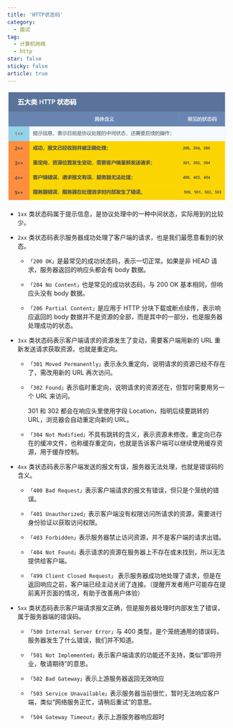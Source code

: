 ```yaml
---
title: 'HTTP状态码'
category:
  - 面试
tag:
  - 计算机网络
  - http
star: false
sticky: false  
article: true
---
```


![](/images/http/http_状态码.png)

- `1xx` 类状态码属于提示信息，是协议处理中的一种中间状态，实际用到的比较少。

- `2xx` 类状态码表示服务器成功处理了客户端的请求，也是我们最愿意看到的状态。

  - `「200 OK」`是最常见的成功状态码，表示一切正常。如果是非 HEAD 请求，服务器返回的响应头都会有 body 数据。

  - `「204 No Content」`也是常见的成功状态码，与 200 OK 基本相同，但响应头没有 body 数据。

  - `「206 Partial Content」`是应用于 HTTP 分块下载或断点续传，表示响应返回的 body 数据并不是资源的全部，而是其中的一部分，也是服务器处理成功的状态。

- `3xx` 类状态码表示客户端请求的资源发生了变动，需要客户端用新的 URL 重新发送请求获取资源，也就是重定向。

  - `「301 Moved Permanently」`表示永久重定向，说明请求的资源已经不存在了，需改用新的 URL 再次访问。

  - `「302 Found」`表示临时重定向，说明请求的资源还在，但暂时需要用另一个 URL 来访问。

    301 和 302 都会在响应头里使用字段 Location，指明后续要跳转的 URL，浏览器会自动重定向新的 URL。

  - `「304 Not Modified」`不具有跳转的含义，表示资源未修改，重定向已存在的缓冲文件，也称缓存重定向，也就是告诉客户端可以继续使用缓存资源，用于缓存控制。

- `4xx` 类状态码表示客户端发送的报文有误，服务器无法处理，也就是错误码的含义。

  - `「400 Bad Request」`表示客户端请求的报文有错误，但只是个笼统的错误。

  - `「401 Unauthorized」`表示客户端没有权限访问所请求的资源，需要进行身份验证以获取访问权限。

  - `「403 Forbidden」`表示服务器禁止访问资源，并不是客户端的请求出错。

  - `「404 Not Found」`表示请求的资源在服务器上不存在或未找到，所以无法提供给客户端。

  - `「499 Client Closed Request」` 表示服务器成功地处理了请求，但是在返回响应之前，客户端已经主动关闭了连接。（提醒开发者用户可能存在提前离开页面的情况，有助于改善用户体验）

- `5xx` 类状态码表示客户端请求报文正确，但是服务器处理时内部发生了错误，属于服务器端的错误码。

  - `「500 Internal Server Error」`与 400 类型，是个笼统通用的错误码，服务器发生了什么错误，我们并不知道。

  - `「501 Not Implemented」`表示客户端请求的功能还不支持，类似“即将开业，敬请期待”的意思。

  - `「502 Bad Gateway」`表示上游服务器返回无效响应

  - `「503 Service Unavailable」`表示服务器当前很忙，暂时无法响应客户端，类似“网络服务正忙，请稍后重试”的意思。

  - `「504 Gateway Timeout」`表示上游服务器响应超时